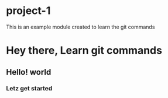 # project-1
This is an example module created  to learn the git commands
<h1>Hey there, Learn git commands</h1>
<h2>Hello! world</h2>
<h3>Letz get started</h3>
